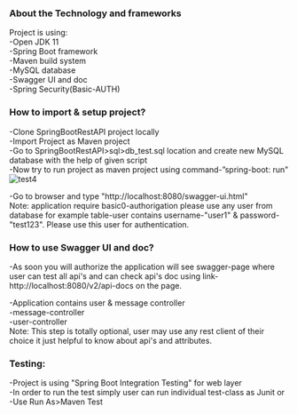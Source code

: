 ### About the Technology and frameworks
Project is using:  
-Open JDK 11  
-Spring Boot framework  
-Maven build system  
-MySQL database  
-Swagger UI and doc  
-Spring Security(Basic-AUTH)  

### How to import & setup project?  
-Clone SpringBootRestAPI project locally  
-Import Project as Maven project  
-Go to SpringBootRestAPI>sql>db_test.sql location and create new MySQL database with the help of given script  
-Now try to run project as maven project using command-”spring-boot: run"  
![test4](https://user-images.githubusercontent.com/4569362/67636935-d6624e00-f8d5-11e9-9c90-b10093889ec5.PNG)

-Go to browser and type "http://localhost:8080/swagger-ui.html"   
Note: application require basic0-authorigation please use any user from database for example table-user contains username-"user1" & password-"test123". Please use this user for authentication.  

### How to use Swagger UI and doc?  
-As soon you will authorize the application will see swagger-page where user can test all api's and can check api's doc using link-http://localhost:8080/v2/api-docs on the page.    

-Application contains user & message controller  
-message-controller   
-user-controller  
Note: This step is totally optional, user may use any rest client of their choice it just helpful to know about api's and attributes.  

### Testing:  
-Project is using "Spring Boot Integration Testing" for web layer  
-In order to run the test simply user can run individual test-class as Junit or  
-Use Run As>Maven Test  
